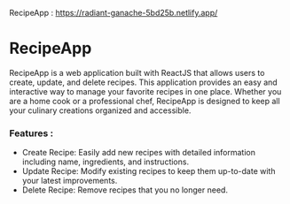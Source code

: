 RecipeApp : https://radiant-ganache-5bd25b.netlify.app/
<h1>RecipeApp</h1>
RecipeApp is a web application built with ReactJS that allows users to create, update, and delete recipes. 
This application provides an easy and interactive way to manage your favorite recipes in one place.
Whether you are a home cook or a professional chef, RecipeApp is designed to keep all your culinary creations organized and accessible.

<h3>Features :</h2>
  <ul>
  <li>Create Recipe: Easily add new recipes with detailed information including name, ingredients, and instructions.
  <li> Update Recipe: Modify existing recipes to keep them up-to-date with your latest improvements.
  <li> Delete Recipe: Remove recipes that you no longer need.
  </ul>
